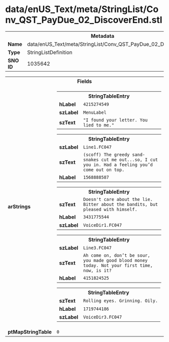 <h1>data/enUS_Text/meta/StringList/Conv_QST_PayDue_02_DiscoverEnd.stl</h1><table><tr><th colspan="100%">Metadata</th></tr><tr><td><b>Name</b></td><td>data/enUS_Text/meta/StringList/Conv_QST_PayDue_02_DiscoverEnd.stl</td></tr><tr><td><b>Type</b></td><td>StringListDefinition</td></tr><tr><td><b>SNO ID</b></td><td>1035642</td></tr></table>

<table><tr><th colspan="100%">Fields</th></tr><tr><td><b>arStrings</b></td><td><table><tr><th colspan="100%">StringTableEntry</th></tr><tr><td><b>hLabel</b></td><td><code>4215274549</code></td></tr><tr><td><b>szLabel</b></td><td><code>MenuLabel</code></td></tr><tr><td><b>szText</b></td><td><code>"I found your letter. You lied to me." </code></td></tr></table>


<table><tr><th colspan="100%">StringTableEntry</th></tr><tr><td><b>szLabel</b></td><td><code>Line1.FC047</code></td></tr><tr><td><b>szText</b></td><td><code>(scoff) The greedy sand-snakes cut me out...so, I cut you in. Had a feeling you’d come out on top.</code></td></tr><tr><td><b>hLabel</b></td><td><code>1568888587</code></td></tr></table>


<table><tr><th colspan="100%">StringTableEntry</th></tr><tr><td><b>szText</b></td><td><code>Doesn't care about the lie. Bitter about the bandits, but pleased with himself.</code></td></tr><tr><td><b>hLabel</b></td><td><code>3431775544</code></td></tr><tr><td><b>szLabel</b></td><td><code>VoiceDir1.FC047</code></td></tr></table>


<table><tr><th colspan="100%">StringTableEntry</th></tr><tr><td><b>szLabel</b></td><td><code>Line3.FC047</code></td></tr><tr><td><b>szText</b></td><td><code>Ah come on, don’t be sour, you made good blood money today. Not your first time, now, is it?</code></td></tr><tr><td><b>hLabel</b></td><td><code>4151824525</code></td></tr></table>


<table><tr><th colspan="100%">StringTableEntry</th></tr><tr><td><b>szText</b></td><td><code>Rolling eyes. Grinning. Oily.</code></td></tr><tr><td><b>hLabel</b></td><td><code>1719744186</code></td></tr><tr><td><b>szLabel</b></td><td><code>VoiceDir3.FC047</code></td></tr></table>


</td></tr><tr><td><b>ptMapStringTable</b></td><td><code>0</code></td></tr></table>

